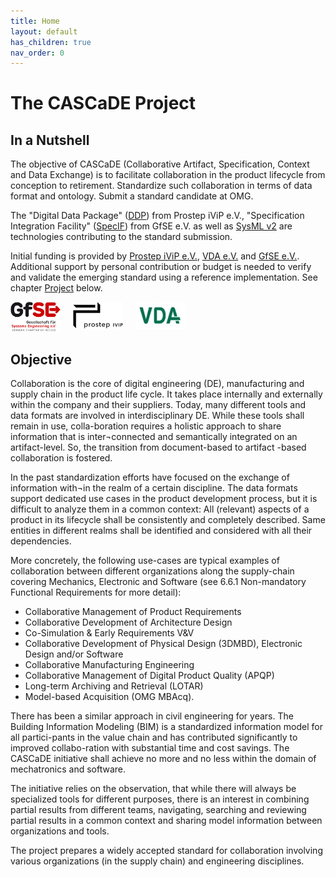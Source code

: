 ```yaml
---
title: Home
layout: default
has_children: true
nav_order: 0
---
```


# The CASCaDE Project

## In a Nutshell

The objective of CASCaDE (Collaborative Artifact, Specification, Context and Data Exchange) is to facilitate collaboration in the product lifecycle from conception to retirement. 
Standardize such collaboration in terms of data format and ontology. 
Submit a standard candidate at OMG.

The "Digital Data Package" (<a href="https://www.prostep.org/shop/detail?ai[action]=detail&ai[controller]=Catalog&ai[d_name]=ddp_rec">DDP</a>) from Prostep iViP e.V.,
"Specification Integration Facility" (<a href="https://specif.de">SpecIF</a>) from GfSE e.V. 
as well as <a href="https://www.omg.org/spec/SysML/2.0/Beta2/About-SysML">SysML v2</a> 
are technologies contributing to the standard submission.

Initial funding is provided by <a href="https://www.prostep.org/">Prostep iViP e.V.</a>, 
<a href="https://www.vda.de">VDA e.V.</a> and <a href="https://GfSE.org">GfSE e.V.</a>. 
Additional support by personal contribution or budget is needed to verify and validate the emerging standard using a reference implementation. See chapter [Project](./project/) below.  

<div style="float: left; margin-right: 20px; max-width:80px"><a href="https://gfse.org/" target="_blank"><img src="./assets/logos/GfSE-Incose-Logo.web.png" /></a></div>
<div style="float: left; margin-right: 20px; max-width:80px"><a href="https://www.prostep.org/" target="_blank"><img src="./assets/logos/logo-prostep-ivip.png" /></a></div>
<div style="float: left; max-width:80px"><a href="https://www.vda.de/" target="_blank"><img src="./assets/logos/logo-vda.jpg" /></a></div>
<div style="clear:both"></div>

## Objective

Collaboration is the core of digital engineering (DE), manufacturing and supply chain in the product life cycle. 
It takes place internally and externally within the company and their suppliers. 
Today, many different tools and data formats are involved in interdisciplinary DE. 
While these tools shall remain in use, colla-boration requires a holistic approach to share information that is inter¬connected and semantically integrated on an artifact-level. 
So, the transition from document-based to artifact -based collaboration is fostered.

In the past standardization efforts have focused on the exchange of information with¬in the realm of a certain discipline. 
The data formats support dedicated use cases in the product development process, but it is difficult to analyze them in a common context: 
All (relevant) aspects of a product in its lifecycle shall be consistently and completely described. 
Same entities in different realms shall be identified and considered with all their dependencies. 

More concretely, the following use-cases are typical examples of collaboration between different organizations along the supply-chain covering Mechanics, Electronic and Software (see 6.6.1 Non-mandatory Functional Requirements for more detail):
- Collaborative Management of Product Requirements
- Collaborative Development of Architecture Design
- Co-Simulation & Early Requirements V&V
- Collaborative Development of Physical Design (3DMBD), Electronic Design and/or Software
- Collaborative Manufacturing Engineering
- Collaborative Management of Digital Product Quality (APQP)
- Long-term Archiving and Retrieval (LOTAR)
- Model-based Acquisition (OMG MBAcq).

There has been a similar approach in civil engineering for years. 
The Building Information Modeling (BIM) is a standardized information model for all partici-pants in the value chain and has contributed significantly 
to improved collabo-ration with substantial time and cost savings. The CASCaDE initiative shall achieve no more and no less within the domain of mechatronics and software.

The initiative relies on the observation, that while there will always be specialized tools for different purposes, there is an interest in 
combining partial results from different teams, navigating, searching and reviewing partial results in a common context and sharing model information between organizations and tools.

The project prepares a widely accepted standard for collaboration involving various organizations (in the supply chain) and engineering disciplines.
